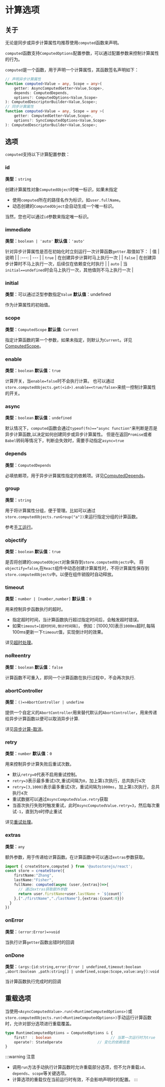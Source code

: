 # 计算选项

## 关于

无论是同步或异步计算属性均推荐使用`computed`函数来声明。

`computed`函数支持`ComputedOptions`配置参数，可以通过配置参数来控制计算属性的行为。

`computed`是一个函数，用于声明一个计算属性，其函数签名声明如下：

```ts | pure {5,10}
// 声明异步计算属性
function computed<Value = any, Scope = any>(
    getter: AsyncComputedGetter<Value,Scope>,
    depends: ComputedDepends,
    options?: ComputedOptions<Value,Scope>
): ComputedDescriptorBuilder<Value,Scope>;
// 同步计算属性
function computed<Value = any, Scope = any >(
    getter: ComputedGetter<Value,Scope>,
    options?: SyncComputedOptions<Value,Scope>
): ComputedDescriptorBuilder<Value,Scope>;

```


## 选项

`computed`支持以下计算配置参数：

### id

**类型**：`string`

创建计算属性对象`ComputedObject`时唯一标识，如果未指定
- 使用`computed`所在的路径名作为标识，如`user.fullName`。
- 动态创建的`ComputedObject`会自动生成一个唯一标识。

当然，您也可以通过`id`参数来指定唯一标识。

### immediate

**类型**：`boolean | 'auto'`
**默认值**：`'auto'`

针对异步计算属性是否在初始化时立刻运行一次计算函数`getter`.取值如下：
| 值 | 说明 |
| :---: | --- |
| `true` | 在创建异步计算时马上执行一次 |
| `false` | 在创建异步计算时不马上执行一次，后续仅在依赖变化时执行 |
| `auto` | 当`initial==undefined`时会马上执行一次，其他值则不马上执行一次 |


### initial

**类型**：可以通过泛型参数指定`Value`
**默认值**：undefined

作为计算属性的初始值。

### scope

**类型**：`ComputedScope`
**默认值**: `Current`

指定计算函数的第一个参数，如果未指定，则默认为`Current`。详见[ComputedScope](./scope.md)。

### enable

**类型**：`boolean`
**默认值**：`true`

计算开关，当`enable=false`时不会执行计算。
也可以通过`store.computedObjects.get(<id>).enable=<true/false>`来统一控制计算属性的开关。

### async 

**类型**：`boolean`
**默认值**：`undefined`
    
默认情况下，`computed`函数会通过`typeof(fn)=="async function"`来判断是否是异步计算函数,以决定如何创建同步或异步计算属性。
但是在返回`Promise`或者`Babel`转码等情况下，判断会失效时，需要手动指定`async=true`


### depends

**类型**：`ComputedDepends`

必填依赖项，用于异步计算属性指定的依赖项。详见[ComputedDepends](./deps.md)。



### group

**类型**：`string`

用于将计算属性分组，便于管理。比如可以通过`store.computedObjects.runGroup("a"])`来运行指定分组的计算函数。

参考[手工运行](./run.md)。

### objectify

**类型**：`boolean`
**默认值**：`true`

是否将创建的`computedObject`对象保存到`store.computedObjects`中。
将`objectify=false`,在`React`组件中动态创建计算属性时，不将计算属性保存到`store.computedObjects`中。以便在组件销毁时自动释放。


### timeout

**类型**：`number | [number,number]`
**默认值**：`0`

用来控制异步函数执行的超时。

- 指定超时时间，当计算函数执行超过指定时间后，会触发超时错误。
- 如果`timeout=[超时时间,倒计时间隔]`， 例如：[1000,10]表示`1000ms`超时,每隔100ms更新一下`timeout`值，实现倒计时的效果。

详见[超时处理](./async#超时处理)。


### noReentry

**类型**：`boolean`
**默认值**：`false`

计算函数不可重入，即同一个计算函数在执行过程中，不会再次执行.


### abortController

**类型**：`()=>AbortController | undefine`

提供一个自定义的`AbortController`用来替代默认的`AbortController`，用来传递给异步计算函数以便可以取消异步计算.

详见[异步计算-取消](./async#取消)。


### retry

**类型**：`number`
**默认值**：`0`

用来控制异步计算失败后重试次数。

- 默认`retry=0`代表不启用重试控制。
- `retry=3`表示最多重试`3`次,重试间隔为`0`，加上第`1`次执行，总共执行`4`次
- `retry=[3,1000]`表示最多重试`3`次，重试间隔为`1000ms`，加上第`1`次执行，总共执行`4`次      
- 重试数据可以通过`AsyncComputedValue.retry`获取
- 当首次执行失败时触发重试，此时`AsyncComputedValue.retry=3`，然后每次重试`-1`，直到为`0`时停止重试

详见[重试处理](./async#重试)。

### extras

**类型**：`any`

额外参数，用于传递给计算函数。在计算函数中可以通过`extras`参数获取。

```ts | pure
import { createStore,computed } from '@autostorejs/react';
const store = createStore({
    firstName:"Zhang",
    lastName:"Fisher",
    fullName: computed(async (user,{extras})=>{
      // 通过extras获取额外参数
      return user.firstName+user.lastName + `${count}`
    },["./firstName","./lastName"],{extras:{count:0}})
  }
})
```

### onError

**类型**：`(error:Error)=>void`

当执行计算`getter`函数出错时的回调

### onDone

**类型**：`(args:{id:string,error:Error | undefined,timeout:boolean ,abort:boolean ,path:string[] | undefined,scope:Scope,value:any}):void`

当计算函数执行完成时的回调

## 重载选项

当使用`<AsyncComputedValue>.run(<RuntimeComputedOptions>)`或`store.computedObjects.run(<RuntimeComputedOptions>)`手动运行计算函数时，允许对部分选项进行重载覆盖。

```ts
type RuntimeComputedOptions = ComputedOptions & {
    first?  : boolean                           // 当第一次运行时为true
    operate?: StateOperate                // 变化的依赖信息
} 
```

:::warning 注意
- 调用`run`方法手动执行计算函数时允许重载部分选项，但不允许重载`id`、`depends`、`scope`等关键选项。
- 计算选项的重载仅在当前运行时有效，不会影响声明时的配置。
:::